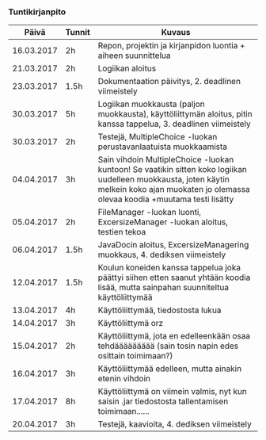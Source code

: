### Tuntikirjanpito
Päivä | Tunnit | Kuvaus
------------------------ | --------- | --------
16.03.2017 | 2h | Repon, projektin ja kirjanpidon luontia + aiheen suunnittelua
21.03.2017 | 2h | Logiikan aloitus
23.03.2017 | 1.5h | Dokumentaation päivitys, 2. deadlinen viimeistely
30.03.2017 | 5h | Logiikan muokkausta (paljon muokkausta), käyttöliittymän aloitus, pitin kanssa tappelua, 3. deadlinen viimeistely
30.03.2017 | 2h | Testejä, MultipleChoice -luokan perustavanlaatuista muokkaamista
04.04.2017 | 3h | Sain vihdoin MultipleChoice -luokan kuntoon! Se vaatikin sitten koko logiikan uudelleen muokkausta, joten käytin melkein koko ajan muokaten jo olemassa olevaa koodia +muutama testi lisätty
05.04.2017 | 2h | FileManager -luokan luonti, ExcersizeManager -luokan aloitus, testien tekoa
06.04.2017 | 1.5h | JavaDocin aloitus, ExcersizeManagering muokkaus, 4. dediksen viimeistely
12.04.2017 | 1.5h | Koulun koneiden kanssa tappelua joka päättyi siihen etten saanut yhtään koodia lisää, mutta sainpahan suunniteltua käyttöliittymää
13.04.2017 | 4h | Käyttöliittymää, tiedostosta lukua
14.04.2017 | 3h | Käyttöliittymä orz
15.04.2017 | 2h | Käyttöliittymä, jota en edelleenkään osaa tehdäääääääää (sain tosin napin edes osittain toimimaan?)
16.04.2017 | 3h | Käyttöliittymää edelleen, mutta ainakin etenin vihdoin
17.04.2017 | 8h | Käyttöliittymä on viimein valmis, nyt kun saisin .jar tiedostosta tallentamisen toimimaan......
20.04.2017 | 3h | Testejä, kaavioita, 4. dediksen viimeistely
